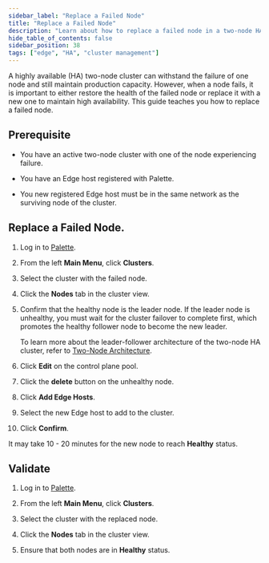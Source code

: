 ```yaml
---
sidebar_label: "Replace a Failed Node"
title: "Replace a Failed Node"
description: "Learn about how to replace a failed node in a two-node HA cluster."
hide_table_of_contents: false
sidebar_position: 38
tags: ["edge", "HA", "cluster management"]
---
```


A highly available (HA) two-node cluster can withstand the failure of one node and still maintain production capacity.
However, when a node fails, it is important to either restore the health of the failed node or replace it with a new one
to maintain high availability. This guide teaches you how to replace a failed node.

## Prerequisite

- You have an active two-node cluster with one of the node experiencing failure.

- You have an Edge host registered with Palette.

- You new registered Edge host must be in the same network as the surviving node of the cluster.

## Replace a Failed Node.

1. Log in to [Palette](https://console.spectrocloud.com).

2. From the left **Main Menu**, click **Clusters**.

3. Select the cluster with the failed node.

4. Click the **Nodes** tab in the cluster view.

5. Confirm that the healthy node is the leader node. If the leader node is unhealthy, you must wait for the cluster
   failover to complete first, which promotes the healthy follower node to become the new leader.

   To learn more about the leader-follower architecture of the two-node HA cluster, refer to
   [Two-Node Architecture](../architecture/two-node.md).

6. Click **Edit** on the control plane pool.

7. Click the **delete** button on the unhealthy node.

8. Click **Add Edge Hosts**.

9. Select the new Edge host to add to the cluster.

10. Click **Confirm**.

It may take 10 - 20 minutes for the new node to reach **Healthy** status.

## Validate

1. Log in to [Palette](https://console.spectrocloud.com).

2. From the left **Main Menu**, click **Clusters**.

3. Select the cluster with the replaced node.

4. Click the **Nodes** tab in the cluster view.

5. Ensure that both nodes are in **Healthy** status.
